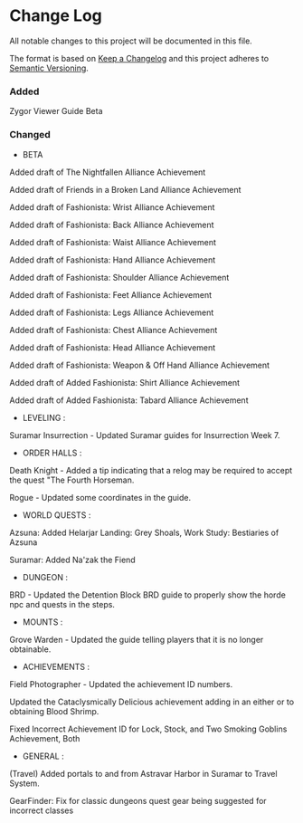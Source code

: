 # Change Log
All notable changes to this project will be documented in this file.

The format is based on [Keep a Changelog](http://keepachangelog.com/) 
and this project adheres to [Semantic Versioning](http://semver.org/).

### Added

Zygor Viewer Guide Beta

### Changed 

- BETA

Added draft of The Nightfallen Alliance Achievement

Added draft of Friends in a Broken Land Alliance Achievement

Added draft of Fashionista: Wrist Alliance Achievement

Added draft of Fashionista: Back Alliance Achievement

Added draft of Fashionista: Waist Alliance Achievement

Added draft of Fashionista: Hand Alliance Achievement

Added draft of Fashionista: Shoulder Alliance Achievement

Added draft of Fashionista: Feet Alliance Achievement

Added draft of Fashionista: Legs Alliance Achievement

Added draft of Fashionista: Chest Alliance Achievement

Added draft of Fashionista: Head Alliance Achievement

Added draft of Fashionista: Weapon &amp; Off Hand Alliance Achievement

Added draft of Added Fashionista: Shirt Alliance Achievement

Added draft of Added Fashionista: Tabard Alliance Achievement

- LEVELING : 

Suramar Insurrection - Updated Suramar guides for Insurrection Week 7.

- ORDER HALLS : 

Death Knight - Added a tip indicating that a relog may be required to accept the quest "The Fourth Horseman.

Rogue - Updated some coordinates in the guide.

- WORLD QUESTS : 

Azsuna: Added Helarjar Landing: Grey Shoals, Work Study: Bestiaries of Azsuna

Suramar: Added Na'zak the Fiend

- DUNGEON : 

BRD - Updated the Detention Block BRD guide to properly show the horde npc and quests in the steps.

- MOUNTS : 

Grove Warden - Updated the guide telling players that it is no longer obtainable.

- ACHIEVEMENTS : 

Field Photographer - Updated the achievement ID numbers.

Updated the Cataclysmically Delicious achievement adding in an either or to obtaining Blood Shrimp.

Fixed Incorrect Achievement ID for Lock, Stock, and Two Smoking Goblins Achievement, Both

- GENERAL : 

(Travel) Added portals to and from Astravar Harbor in Suramar to Travel System.

GearFinder: Fix for classic dungeons quest gear being suggested for incorrect classes
